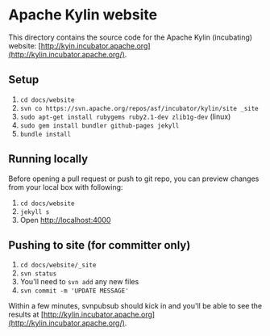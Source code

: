 <!--
{% comment %}
Licensed to the Apache Software Foundation (ASF) under one or more
contributor license agreements.  See the NOTICE file distributed with
this work for additional information regarding copyright ownership.
The ASF licenses this file to you under the Apache License, Version 2.0
(the "License"); you may not use this file except in compliance with
the License.  You may obtain a copy of the License at

http://www.apache.org/licenses/LICENSE-2.0

Unless required by applicable law or agreed to in writing, software
distributed under the License is distributed on an "AS IS" BASIS,
WITHOUT WARRANTIES OR CONDITIONS OF ANY KIND, either express or implied.
See the License for the specific language governing permissions and
limitations under the License.
{% endcomment %}
-->

# Apache Kylin website  
This directory contains the source code for the Apache Kylin (incubating) website:
[http://kyin.incubator.apache.org](http://kylin.incubator.apache.org/).

## Setup

1. `cd docs/website`
2. `svn co https://svn.apache.org/repos/asf/incubator/kylin/site _site`
3. `sudo apt-get install rubygems ruby2.1-dev zlib1g-dev` (linux)
4. `sudo gem install bundler github-pages jekyll`
5. `bundle install`

## Running locally  
Before opening a pull request or push to git repo, you can preview changes from your local box with following:

1. `cd docs/website`
2. `jekyll s`
3. Open [http://localhost:4000](http://localhost:4000)

## Pushing to site (for committer only)  
1. `cd docs/website/_site`
2. `svn status`
3. You'll need to `svn add` any new files
4. `svn commit -m 'UPDATE MESSAGE'`

Within a few minutes, svnpubsub should kick in and you'll be able to
see the results at
[http://kylin.incubator.apache.org](http://kylin.incubator.apache.org/).